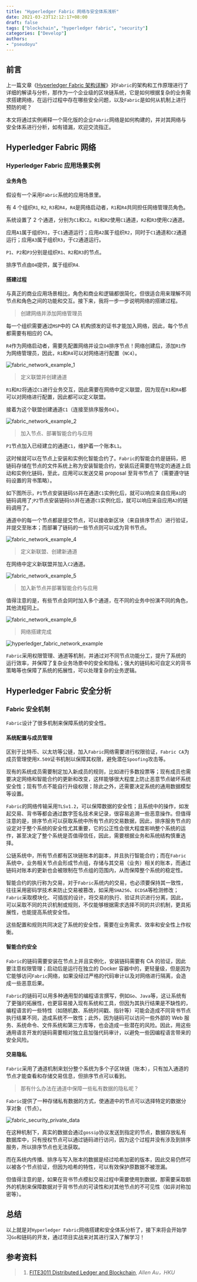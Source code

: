 ```yaml
---
title: "Hyperledger Fabric 网络与安全体系浅析"
date: 2021-03-23T12:12:17+08:00
draft: false
tags: ["blockchain", "hyperledger fabric", "security"]
categories: ["Develop"]
authors:
- "pseudoyu"
---
```


## 前言

上一篇文章《[Hyperledger Fabric 架构详解](https://www.pseudoyu.com/zh/2021/03/20/blockchain_hyperledger_fabric_structure/)》对`Fabric`的架构和工作原理进行了详细的解读与分析，那作为一个企业级的区块链系统，它是如何根据复杂的业务需求搭建网络，在运行过程中存在哪些安全问题，以及`Fabric`是如何从机制上进行预防的呢？

本文将通过实例阐释一个简化版的企业`Fabric`网络是如何构建的，并对其网络与安全体系进行分析，如有错漏，欢迎交流指正。

## Hyperledger Fabric 网络

### Hyperledger Fabric 应用场景实例

#### 业务角色

假设有一个采用`Fabric`系统的应用场景里。

有 4 个组织`R1`, `R2`, `R3`和`R4`，`R4`是网络启动者，`R1`和`R4`共同担任网络管理员角色。

系统设置了 2 个通道，分别为`C1`和`C2`。`R1`和`R2`使用`C1`通道，`R2`和`R3`使用`C2`通道。

应用`A1`属于组织`R1`，于`C1`通道运行；应用`A2`属于组织`R2`，同时于`C1`通道和`C2`通道运行；应用`A3`属于组织`R3`，于`C2`通道运行。

`P1`、`P2`和`P3`分别是组织`R1`、`R2`和`R3`的节点。

排序节点由`O4`提供，属于组织`R4`.

#### 搭建过程

与真正的商业应用场景相比，角色和商业和逻辑都很简化，但很适合用来理解不同节点和角色之间的功能和交互。接下来，我将一步一步说明网络的搭建过程。

> 创建网络并添加网络管理员

每一个组织需要通过`MSP`中的 CA 机构颁发的证书才能加入网络，因此，每个节点都需要有相应的 CA。

`R4`作为网络启动者，需要先配置网络并设立`O4`排序节点！网络创建后，添加`R1`作为网络管理员，因此，`R1`和`R4`可以对网络进行配置（`NC4`）。

![fabric_network_example_1](https://pseudoyu.oss-cn-hangzhou.aliyuncs.com/images/fabric_network_example_1.png)

> 定义联盟并创建通道

`R1`和`R2`将通过`C1`进行业务交互，因此需要在网络中定义联盟，因为现在`R1`和`R4`都可以对网络进行配置，因此都可以定义联盟。

接着为这个联盟创建通道`C1`（连接至排序服务`O4`）。

![fabric_network_example_2](https://pseudoyu.oss-cn-hangzhou.aliyuncs.com/images/fabric_network_example_2.png)

> 加入节点、部署智能合约与应用

`P1`节点加入已经建立的通道`C1`，维护着一个账本`L1`。

这时候就可以在节点上安装和实例化智能合约了。`Fabric`的智能合约是链码，把链码存储在节点的文件系统上称为安装智能合约，安装后还需要在特定的通道上启动和实例化链码，至此，应用可以发送交易 proposal 至背书节点了（需要遵守链码设置的背书策略）。

如下图所示，`P1`节点安装链码`S5`并在通道`C1`实例化后，就可以响应来自应用`A1`的链码调用了;`P2`节点安装链码`S5`并在通道`C1`实例化后，就可以响应来自应用`A2`的链码调用了。

通道中的每一个节点都是提交节点，可以接收新区块（来自排序节点）进行验证，并提交至账本；而部署了链码的一些节点则可以成为背书节点。

![fabric_network_example_4](https://pseudoyu.oss-cn-hangzhou.aliyuncs.com/images/fabric_network_example_4.png)

> 定义新联盟、创建新通道

在网络中定义新联盟并加入`C2`通道。

![fabric_network_example_5](https://pseudoyu.oss-cn-hangzhou.aliyuncs.com/images/fabric_network_example_5.png)

> 加入新节点并部署智能合约与应用

值得注意的是，有些节点会同时加入多个通道，在不同的业务中扮演不同的角色，其他流程同上。

![fabric_network_example_6](https://pseudoyu.oss-cn-hangzhou.aliyuncs.com/images/fabric_network_example_6.png)

> 网络搭建完成

![hyperledger_fabric_network_example](https://pseudoyu.oss-cn-hangzhou.aliyuncs.com/images/hyperledger_fabric_network_example.png)

`Fabric`采用权限管理、通道等机制，并通过对不同节点功能分工，提升了系统的运行效率，并保障了复杂业务场景中的安全和隐私；强大的链码和可自定义的背书策略等也保障了系统的拓展性，可以处理复杂的业务逻辑。

## Hyperledger Fabric 安全分析

### Fabric 安全机制

`Fabric`设计了很多机制来保障系统的安全性。

#### 系统配置与成员管理

区别于比特币、以太坊等公链，加入`Fabric`网络需要进行权限验证，`Fabric CA`为成员管理使用`X.509`证书机制以保障其权限，避免潜在`Spoofing`攻击等。

现有的系统成员需要制定加入新成员的规则，比如进行多数投票等；现有成员也需要决定网络和智能合约的更新和改变，这样能够很大程度上防止恶意节点破坏系统安全性；现有节点不能自行升级权限；除此之外，还需要决定系统的通用数据模型等设置。

`Fabric`的网络传输采用`TLSv1.2`，可以保障数据的安全性；且系统中的操作，如发起交易、背书等都会通过数字签名技术来记录，很容易追溯一些恶意操作。但值得注意的是，排序节点可以获取系统中所有节点的交易数据，因此，排序服务节点的设定对于整个系统的安全性尤其重要，它的公正性会很大程度影响整个系统的运作，甚至决定了整个系统是否值得信任，因此，需要根据业务和系统结构慎重选择。

公链系统中，所有节点都有区块链账本的副本，并且执行智能合约；而在`Fabric`系统中，业务相关节点会形成节点组，存储与其交易（业务）相关的账本，而通过链码对账本的更新也会被限制在节点组的范围内，从而保障整个系统的稳定性。

智能合约的执行称为交易，对于`Fabric`系统内的交易，也必须要保持其一致性，往往采用密码学技术来防止交易被篡改，如采用`SHA256`、`ECDSA`等检测修改；`Fabric`采取模块化、可插拔的设计，将交易的执行、验证共识进行分离，因此，可以采取不同的共识机制或规则，不仅能够根据需求选择不同的共识机制，更具拓展性，也能提高系统安全性。

这些配置和规则共同决定了系统的安全性，需要在业务需求、效率和安全性上作权衡。

#### 智能合约安全

`Fabric`的链码需要安装在节点上并且实例化，安装链码需要有 CA 的验证，因此要注意权限管理；启动后是运行在独立的 Docker 容器中的，更轻量级，但是因为它能够访问`Fabric`网络，如果没经过严格的代码审计以及对网络进行隔离，会造成一些恶意后果。

`Fabric`的链码可以用多种通用型的编程语言撰写，例如`Go`、`Java`等，这让系统有了更强的拓展性，也更容易接入现有系统和工具，但因为其执行结果是不缺性的，编程语言的一些特性（如随机数、系统时间戳、指针等）可能会造成不同背书节点执行结果不同，造成系统不一致性；此外，因为链码可以访问一些外部的 Web 服务、系统命令、文件系统和第三方库等，也会造成一些潜在的风险。因此，用这些通用语言开发的链码需要相对独立且加强代码审计，以避免一些因编程语言带来的安全风险。

#### 交易隐私

`Fabric`采用了通道机制来划分整个系统为多个子区块链（账本），只有加入通道的节点才能查看和存储交易信息，但排序节点可以看到。

> 那有什么办法在通道中保障一些私有数据的隐私呢？

`Fabric`提供了一种存储私有数据的方式，使通道中的节点可以选择特定的数据分享对象（节点）。

![fabric_security_private_data](https://pseudoyu.oss-cn-hangzhou.aliyuncs.com/images/fabric_security_private_data.png)

在这种机制下，真实的数据会通过`gossip`协议发送到指定的节点，数据存放私有数据库中，只有授权节点可以通过链码进行访问，因为这个过程并没有涉及到排序服务，所以排序节点也无法获取。

而在系统内传播、排序与写入账本的数据是经过哈希加密的版本，因此交易仍然可以被各个节点验证，但因为哈希的特性，可以有效保护原数据不被泄漏。

但值得注意的是，如果在背书节点模拟交易过程中需要使用到数据，那需要采取额外的机制来保障数据对于背书节点的可读性和对其他节点的不可见性（如非对称加密等）。

## 总结

以上就是对`Hyperledger Fabric`网络搭建和安全体系分析了，接下来将会开始学习`Go`和链码的开发，通过项目实战来对其进行深入了解学习！

## 参考资料

> 1. [FITE3011 Distributed Ledger and Blockchain](https://www.cs.hku.hk/index.php/programmes/course-offered?infile=2019/fite3011.html), *Allen Au，HKU*
